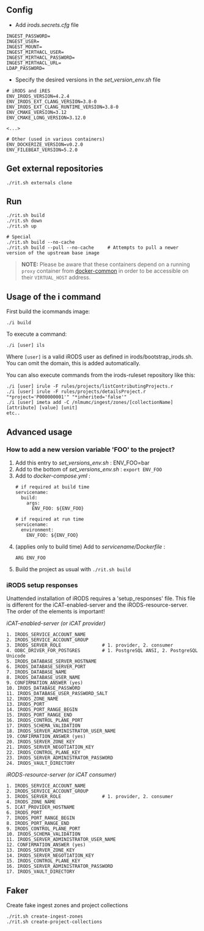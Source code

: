 ## Config
* Add _irods.secrets.cfg_ file
```
INGEST_PASSWORD=
INGEST_USER=
INGEST_MOUNT=
INGEST_MIRTHACL_USER=
INGEST_MIRTHACL_PASSWORD=
INGEST_MIRTHACL_URL=
LDAP_PASSWORD=
```

* Specify the desired versions in the _set_version_env.sh_ file
```
# iRODS and iRES
ENV_IRODS_VERSION=4.2.4
ENV_IRODS_EXT_CLANG_VERSION=3.8-0
ENV_IRODS_EXT_CLANG_RUNTIME_VERSION=3.8-0
ENV_CMAKE_VERSION=3.12
ENV_CMAKE_LONG_VERSION=3.12.0

<...>

# Other (used in various containers)
ENV_DOCKERIZE_VERSION=v0.2.0
ENV_FILEBEAT_VERSION=5.2.0

```


## Get external repositories
```
./rit.sh externals clone
```

## Run
```
./rit.sh build
./rit.sh down
./rit.sh up

# Special
./rit.sh build --no-cache
./rit.sh build --pull --no-cache     # Attempts to pull a newer version of the upstream base image
```
> **NOTE:** Please be aware that these containers depend on a running ``proxy`` container from [docker-common](https://github.com/MaastrichtUniversity/docker-common) in order to be accessible on their ``VIRTUAL_HOST`` address.


## Usage of the i command
First build the icommands image:
```
./i build
```
To execute a command:
```
./i [user] ils
```
Where `[user]` is a valid iRODS user as defined in irods/bootstrap_irods.sh. 
You can omit the domain, this is added automatically. 

You can also execute commands from the irods-ruleset repository like this:
```
./i [user] irule -F rules/projects/listContributingProjects.r 
./i [user] irule -F rules/projects/detailsProject.r "*project='P000000001'" "*inherited='false'"
./i [user] imeta add -C /nlmumc/ingest/zones/[collectionName] [attribute] [value] [unit]
etc..
```


## Advanced usage

### How to add a new version variable 'FOO' to the project?
1. Add this entry to _set_versions_env.sh_ : ENV_FOO=bar
1. Add to the bottom of _set_versions_env.sh_ : `export ENV_FOO`
1. Add to _docker-compose.yml_ :
    ```
    # if required at build time
    servicename:
      build:
        args:
          ENV_FOO: ${ENV_FOO}

    # if required at run time
    servicename:
      environment:
        ENV_FOO: ${ENV_FOO}
    ```
1. (applies only to build time) Add to _servicename/Dockerfile_ :
    ```
    ARG ENV_FOO
    ```
1. Build the project as usual with `./rit.sh build`


### iRODS setup responses
Unattended installation of iRODS requires a 'setup_responses' file. 
This file is different for the iCAT-enabled-server and the iRODS-resource-server. 
The order of the elements is important!

*iCAT-enabled-server (or iCAT provider)*
```
1. IRODS_SERVICE_ACCOUNT_NAME
2. IRODS_SERVICE_ACCOUNT_GROUP
3. IRODS_SERVER_ROLE               # 1. provider, 2. consumer
4. ODBC_DRIVER_FOR_POSTGRES        # 1. PostgreSQL ANSI, 2. PostgreSQL Unicode
5. IRODS_DATABASE_SERVER_HOSTNAME
6. IRODS_DATABASE_SERVER_PORT
7. IRODS_DATABASE_NAME
8. IRODS_DATABASE_USER_NAME
9. CONFIRMATION_ANSWER (yes)
10. IRODS_DATABASE_PASSWORD
11. IRODS_DATABASE_USER_PASSWORD_SALT
12. IRODS_ZONE_NAME
13. IRODS_PORT
14. IRODS_PORT_RANGE_BEGIN
15. IRODS_PORT_RANGE_END
16. IRODS_CONTROL_PLANE_PORT
17. IRODS_SCHEMA_VALIDATION
18. IRODS_SERVER_ADMINISTRATOR_USER_NAME
19. CONFIRMATION_ANSWER (yes)
20. IRODS_SERVER_ZONE_KEY
21. IRODS_SERVER_NEGOTIATION_KEY
22. IRODS_CONTROL_PLANE_KEY
23. IRODS_SERVER_ADMINISTRATOR_PASSWORD
24. IRODS_VAULT_DIRECTORY
```

*iRODS-resource-server (or iCAT consumer)*
```
1. IRODS_SERVICE_ACCOUNT_NAME
2. IRODS_SERVICE_ACCOUNT_GROUP
3. IRODS_SERVER_ROLE               # 1. provider, 2. consumer
4. IRODS_ZONE_NAME
5. ICAT_PROVIDER_HOSTNAME
6. IRODS_PORT
7. IRODS_PORT_RANGE_BEGIN
8. IRODS_PORT_RANGE_END
9. IRODS_CONTROL_PLANE_PORT
10. IRODS_SCHEMA_VALIDATION
11. IRODS_SERVER_ADMINISTRATOR_USER_NAME
12. CONFIRMATION_ANSWER (yes)
13. IRODS_SERVER_ZONE_KEY
14. IRODS_SERVER_NEGOTIATION_KEY
15. IRODS_CONTROL_PLANE_KEY
16. IRODS_SERVER_ADMINISTRATOR_PASSWORD
17. IRODS_VAULT_DIRECTORY
```

## Faker
Create fake ingest zones and project collections
```
./rit.sh create-ingest-zones
./rit.sh create-project-collections
```

